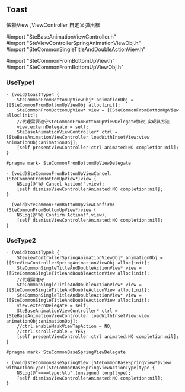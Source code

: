 ## Toast ##
依赖View ,ViewController 自定义弹出框

#import "SteBaseAnimationViewController.h"  
#import "SteViewControllerSpringAnimationViewObj.h"  
#import "SteCommonSingleTitleAndDoubleActionView.h"  

#import "SteCommonFromBottomUpView.h"  
#import "SteCommonFromBottomUpViewObj.h"  

### UseType1
```
- (void)toastType4 {
    SteCommonFromBottomUpViewObj* animationObj = [[SteCommonFromBottomUpViewObj alloc]init];
    SteCommonFromBottomUpView* view = [[SteCommonFromBottomUpView alloc]init];
    //代理需要遵守SteCommonFromBottomUpViewDelegate协议,实现其方法
    view.externDelegate = self; 
    SteBaseAnimationViewController* ctrl = [SteBaseAnimationViewController loadWithInsetView:view animationObj:animationObj];
    [self presentViewController:ctrl animated:NO completion:nil];
}
```

```
#pragma mark- SteCommonFromBottomUpViewDelegate

- (void)SteCommonFromBottomUpViewCancel:(SteCommonFromBottomUpView*)view {
    NSLog(@"%@ Cancel Action!",view);
    [self dismissViewControllerAnimated:NO completion:nil];
}

- (void)SteCommonFromBottomUpViewConfirm:(SteCommonFromBottomUpView*)view {
    NSLog(@"%@ Confirm Action!",view);
    [self dismissViewControllerAnimated:NO completion:nil];
}
```

### UseType2
```
- (void)toastType3 {
    SteViewControllerSpringAnimationViewObj* animationObj = [[SteViewControllerSpringAnimationViewObj alloc]init];
    SteCommonSingleTitleAndDoubleActionView* view = [[SteCommonSingleTitleAndDoubleActionView alloc]init];
    //代理需准守
    SteCommonSingleTitleAndDoubleActionView* view = [[SteCommonSingleTitleAndDoubleActionView alloc]init];
    SteCommonSingleTitleAndDoubleActionView* view = [[SteCommonSingleTitleAndDoubleActionView alloc]init];
    view.externDelegate = self;
    SteBaseAnimationViewController* ctrl = [SteBaseAnimationViewController loadWithInsetView:view animationObj:animationObj];
    //ctrl.enableMaskViewTapAction = NO;
    //ctrl.scrollEnable = YES;
    [self presentViewController:ctrl animated:NO completion:nil];
}
```

```
#pragma mark- SteCommonBaseSpringViewDelegate

- (void)steCommonBaseSpringView:(SteCommonBaseSpringView*)view withActionType:(SteCommonBaseSpringViewActionType)type {
    NSLog(@"====type:%lu",(unsigned long)type);
    [self dismissViewControllerAnimated:NO completion:nil];
}
```
